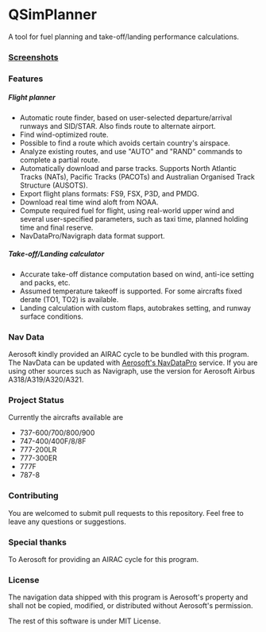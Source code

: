 # QSimPlanner
A tool for fuel planning and take-off/landing performance calculations.

### [Screenshots](https://github.com/JetStream96/QSimPlanner/issues/4)

### Features
##### Flight planner
- Automatic route finder, based on user-selected departure/arrival runways and SID/STAR. Also finds route to alternate airport.
- Find wind-optimized route.
- Possible to find a route which avoids certain country's airspace.
- Analyze existing routes, and use "AUTO" and "RAND" commands to complete a partial route.
- Automatically download and parse tracks. Supports North Atlantic Tracks (NATs), Pacific Tracks (PACOTs) and Australian Organised Track Structure (AUSOTS).
- Export flight plans formats: FS9, FSX, P3D, and PMDG.
- Download real time wind aloft from NOAA.
- Compute required fuel for flight, using real-world upper wind and several user-specified parameters, such as taxi time, planned holding time and final reserve.
- NavDataPro/Navigraph data format support.

##### Take-off/Landing calculator
- Accurate take-off distance computation based on wind, anti-ice setting and packs, etc. 
- Assumed temperature takeoff is supported. For some aircrafts fixed derate (TO1, TO2) is available.
- Landing calculation with custom flaps, autobrakes setting, and runway surface conditions.

### Nav Data
Aerosoft kindly provided an AIRAC cycle to be bundled with this program. The NavData can be updated with [Aerosoft's NavDataPro](http://www.aerosoft.com/cgi-local/us/iboshop.cgi?showd,7411699320,D11688) service. If you are using other sources such as Navigraph, use the version for Aerosoft Airbus A318/A319/A320/A321.

### Project Status
Currently the aircrafts available are
- 737-600/700/800/900
- 747-400/400F/8/8F
- 777-200LR
- 777-300ER
- 777F
- 787-8

### Contributing
You are welcomed to submit pull requests to this repository. Feel free to leave any questions or suggestions.

### Special thanks
To Aerosoft for providing an AIRAC cycle for this program.

### License
The navigation data shipped with this program is Aerosoft's property and shall not be copied, modified, or distributed without Aerosoft's permission. 

The rest of this software is under MIT License.
